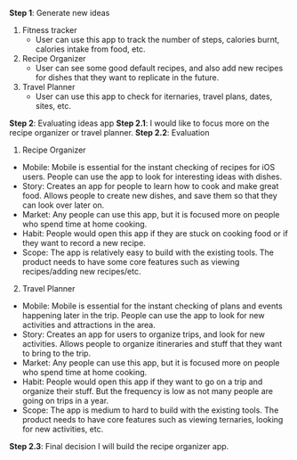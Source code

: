 **Step 1**: Generate new ideas
1. Fitness tracker
    - User can use this app to track the number of steps, calories burnt, calories intake from food, etc.
3. Recipe Organizer
    - User can see some good default recipes, and also add new recipes for dishes that they want to replicate in the future.
5. Travel Planner
    - User can use this app to check for iternaries, travel plans, dates, sites, etc.

**Step 2**: Evaluating ideas app
**Step 2.1**: I would like to focus more on the recipe organizer or travel planner.
**Step 2.2**: Evaluation
1. Recipe Organizer
- Mobile: Mobile is essential for the instant checking of recipes for iOS users. People can use the app to look for interesting ideas with dishes.
- Story: Creates an app for people to learn how to cook and make great food. Allows people to create new dishes, and save them so that they can look over later on.
- Market: Any people can use this app, but it is focused more on people who spend time at home cooking.
- Habit: People would open this app if they are stuck on cooking food or if they want to record a new recipe.
- Scope: The app is relatively easy to build with the existing tools. The product needs to have some core features such as viewing recipes/adding new recipes/etc.

2. Travel Planner
- Mobile: Mobile is essential for the instant checking of plans and events happening later in the trip. People can use the app to look for new activities and attractions in the area.
- Story: Creates an app for users to organize trips, and look for new activities. Allows people to organize itineraries and stuff that they want to bring to the trip.
- Market: Any people can use this app, but it is focused more on people who spend time at home cooking.
- Habit: People would open this app if they want to go on a trip and organize their stuff. But the frequency is low as not many people are going on trips in a year.
- Scope: The app is medium to hard to build with the existing tools. The product needs to have core features such as viewing ternaries, looking for new activities, etc.

**Step 2.3**: Final decision
I will build the recipe organizer app.